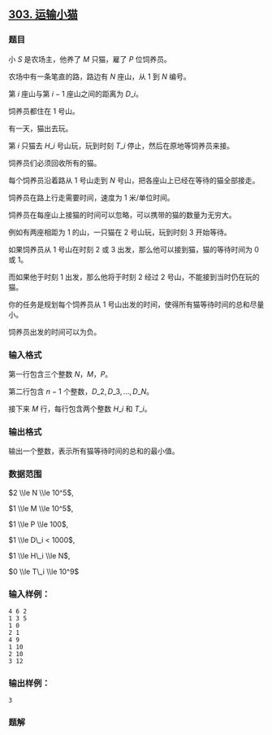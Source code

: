 ## [303\. 运输小猫](https://www.acwing.com/problem/content/305/)

### 题目

小 $S$ 是农场主，他养了 $M$ 只猫，雇了 $P$ 位饲养员。

农场中有一条笔直的路，路边有 $N$ 座山，从 $1$ 到 $N$ 编号。

第 $i$ 座山与第 $i-1$ 座山之间的距离为 $D\_i$。

饲养员都住在 $1$ 号山。

有一天，猫出去玩。

第 $i$ 只猫去 $H\_i$ 号山玩，玩到时刻 $T\_i$ 停止，然后在原地等饲养员来接。

饲养员们必须回收所有的猫。

每个饲养员沿着路从 $1$ 号山走到 $N$ 号山，把各座山上已经在等待的猫全部接走。

饲养员在路上行走需要时间，速度为 $1$ 米/单位时间。

饲养员在每座山上接猫的时间可以忽略，可以携带的猫的数量为无穷大。

例如有两座相距为 $1$ 的山，一只猫在 $2$ 号山玩，玩到时刻 $3$ 开始等待。

如果饲养员从 $1$ 号山在时刻 $2$ 或 $3$ 出发，那么他可以接到猫，猫的等待时间为 $0$ 或 $1$。

而如果他于时刻 $1$ 出发，那么他将于时刻 $2$ 经过 $2$ 号山，不能接到当时仍在玩的猫。

你的任务是规划每个饲养员从 $1$ 号山出发的时间，使得所有猫等待时间的总和尽量小。

饲养员出发的时间可以为负。

### 输入格式

第一行包含三个整数 $N，M，P$。

第二行包含 $n-1$ 个整数，$D\_2,D\_3,…,D\_N$。

接下来 $M$ 行，每行包含两个整数 $H\_i$ 和 $T\_i$。

### 输出格式

输出一个整数，表示所有猫等待时间的总和的最小值。

### 数据范围

$2 \\le N \\le 10^5$,

$1 \\le M \\le 10^5$,

$1 \\le P \\le 100$,

$1 \\le D\_i < 1000$,

$1 \\le H\_i \\le N$,

$0 \\le T\_i \\le 10^9$

### 输入样例：

```
4 6 2
1 3 5
1 0
2 1
4 9
1 10
2 10
3 12
```

### 输出样例：

```
3
```

### 题解


